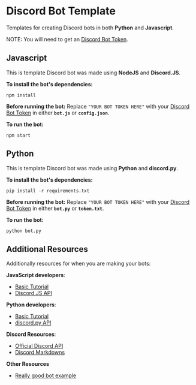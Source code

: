 # Discord Bot Template

Templates for creating Discord bots in both **Python** and **Javascript**.

NOTE: You will need to get an [Discord Bot Token](https://www.writebots.com/discord-bot-token/).


## Javascript
This is template Discord bot was made using **NodeJS** and **Discord.JS**.

**To install the bot's dependencies:**
```
npm install
```

**Before running the bot:**
Replace `"YOUR BOT TOKEN HERE"` with your [Discord Bot Token](https://www.writebots.com/discord-bot-token/) in either **`bot.js`** or **`config.json`**.

**To run the bot:**
```
npm start
```

## Python
This is template Discord bot was made using **Python** and **discord.py**.

**To install the bot's dependencies:**
```
pip install -r requirements.txt
```

**Before running the bot:**
Replace `"YOUR BOT TOKEN HERE"` with your [Discord Bot Token](https://www.writebots.com/discord-bot-token/) in either **`bot.py`** or **`token.txt`**.

**To run the bot:**
```
python bot.py
```

## Additional Resources
Additionally resources for when you are making your bots:

**JavaScript developers**:
- [Basic Tutorial](https://www.digitalocean.com/community/tutorials/how-to-build-a-discord-bot-with-node-js)
- [Discord.JS API](https://discord.js.org/#/docs/main/stable/general/welcome)

**Python developers**:
- [Basic Tutorial](https://realpython.com/how-to-make-a-discord-bot-python/)
- [discord.py API]( https://discordpy.readthedocs.io/en/latest/#)

**Discord Resources**:
- [Official Discord API](https://discord.com/developers/docs/intro)
- [Discord Markdowns](https://support.discord.com/hc/en-us/articles/210298617-Markdown-Text-101-Chat-Formatting-Bold-Italic-Underline-)

**Other Resources**
- [Really good bot example](https://github.com/Auxiliatrix/ALICE)
